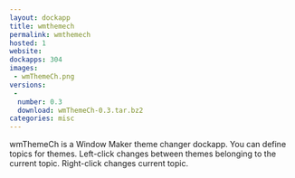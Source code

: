 ```yaml
---
layout: dockapp
title: wmthemech
permalink: wmthemech
hosted: 1
website:
dockapps: 304
images:
 - wmThemeCh.png
versions:
 -
  number: 0.3
  download: wmThemeCh-0.3.tar.bz2
categories: misc
---
```

wmThemeCh is a Window Maker theme changer dockapp.  You can define topics for
themes. Left-click changes between themes belonging to the current topic.
Right-click changes current topic.
